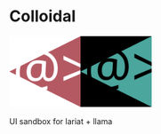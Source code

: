 <h1>Colloidal</h1>

<img src="https://github.com/seanpatrickmoran/colloidal/blob/main/terror/public/colloidal.svg" width="128"><img src="https://github.com/seanpatrickmoran/colloidal/blob/main/terror/public/cyclops.svg" width="128">


UI sandbox for lariat + llama
